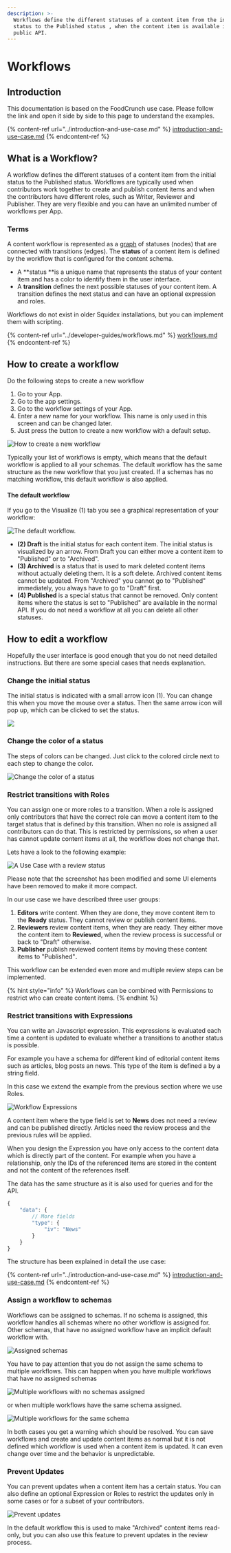 ```yaml
---
description: >-
  Workflows define the different statuses of a content item from the initial
  status to the Published status , when the content item is available in the
  public API.
---
```


# Workflows

## Introduction

This documentation is based on the FoodCrunch use case. Please follow the link and open it side by side to this page to understand the examples.

{% content-ref url="../introduction-and-use-case.md" %}
[introduction-and-use-case.md](../introduction-and-use-case.md)
{% endcontent-ref %}

## What is a Workflow?

A workflow defines the different statuses of a content item from the initial status to the Published status. Workflows are typically used when contributors work together to create and publish content items and when the contributors have different roles, such as Writer, Reviewer and Publisher. They are very flexible and you can have an unlimited number of workflows per App.

### Terms

A content workflow is represented as a [graph](https://en.wikipedia.org/wiki/Graph\_\(discrete\_mathematics\)) of statuses (nodes) that are connected with transitions (edges). The **status** of a content item is defined by the workflow that is configured for the content schema.

* A **status **is a unique name that represents the status of your content item and has a color to identify them in the user interface.
* A **transition** defines the next possible statuses of your content item. A transition defines the next status and can have an optional expression and roles.

Workflows do not exist in older Squidex installations, but you can implement them with scripting.

{% content-ref url="../developer-guides/workflows.md" %}
[workflows.md](../developer-guides/workflows.md)
{% endcontent-ref %}

## How to create a workflow

Do the following steps to create a new workflow

1. Go to your App.
2. Go to the app settings.
3. Go to the workflow settings of your App.
4. Enter a new name for your workflow. This name is only used in this screen and can be changed later.
5. Just press the button to create a new workflow with a default setup.

![How to create a new workflow](<../../.gitbook/assets/image (25).png>)

Typically your list of workflows is empty, which means that the default workflow is applied to all your schemas. The default workflow has the same structure as the new workflow that you just created. If a schemas has no matching workflow, this default workflow is also applied.

#### The default workflow

If you go to the Visualize (1) tab you see a graphical representation of your workflow:

![The default workflow.](<../../.gitbook/assets/image (28).png>)

* **(2)  Draft** is the initial status for each content item. The initial status is visualized by an arrow. From Draft you can either move a content item to "Published" or to "Archived".
* **(3) Archived** is a status that is used to mark deleted content items without actually deleting them. It is a soft delete. Archived content items cannot be updated. From "Archived" you cannot go to "Published" immediately, you always have to go to "Draft" first.
* **(4) Published** is a special status that cannot be removed. Only content items where the status is set to "Published" are available in the normal API. If you do not need a workflow at all you can delete all other statuses.

## How to edit a workflow

Hopefully the user interface is good enough that you do not need detailed instructions. But there are some special cases that needs explanation.

### Change the initial status

The initial status is indicated with a small arrow icon (1). You can change this when you move the mouse over a status. Then the same arrow icon will pop up, which can be clicked to set the status.

![](<../../.gitbook/assets/image (36).png>)

### Change the color of a status

The steps of colors can be changed. Just click to the colored circle next to each step to change the color.

![Change the color of a status](<../../.gitbook/assets/image (29).png>)

### Restrict transitions with Roles

You can assign one or more roles to a transition. When a role is assigned only contributors that have the correct role can move a content item to the target status that is defined by this transition. When no role is assigned all contributors can do that. This is restricted by permissions, so when a user has cannot update content items at all, the workflow does not change that.

Lets have a look to the following example:

![A Use Case with a review status](<../../.gitbook/assets/image (31).png>)

Please note that the screenshot has been modified and some UI elements have been removed to make it more compact.

In our use case we have described three user groups:

1. **Editors** write content. When they are done, they move content item to the **Ready** status. They cannot review or publish content items.
2. **Reviewers** review content items, when they are ready. They either move the content item to **Reviewed**, when the review process is successful or back to "Draft" otherwise.
3. **Publisher** publish reviewed content items by moving these content items to "Published"**.**

This workflow can be extended even more and multiple review steps can be implemented.

{% hint style="info" %}
Workflows can be combined with Permissions to restrict who can create content items.
{% endhint %}

### Restrict transitions with Expressions

You can write an Javascript expression. This expressions is evaluated each time a content is updated to evaluate whether a transitions to another status is possible.

For example you have a schema for different kind of editorial content items such as articles, blog posts an news. This type of the item is defined a by a string field.

In this case we extend the example from the previous section where we use Roles.

![Workflow Expressions](<../../.gitbook/assets/image (37).png>)

A content item where the type field is set to **News** does not need a review and can be published directly. Articles need the review process and the previous rules will be applied.

When you design the Expression you have only access to the content data which is directly part of the content. For example when you have a relationship, only the IDs of the referenced items are stored in the content and not the content of the references itself.

The data has the same structure as it is also used for queries and for the API.

```javascript
{
    "data": {
        // More fields
        "type": {
            "iv": "News"
        }
    }
}
```

The structure has been explained in detail the use case:

{% content-ref url="../introduction-and-use-case.md" %}
[introduction-and-use-case.md](../introduction-and-use-case.md)
{% endcontent-ref %}

### Assign a workflow to schemas

Workflows can be assigned to schemas. If no schema is assigned, this workflow handles all schemas where no other workflow is assigned for. Other schemas, that have no assigned workflow have an implicit default workflow with.

![Assigned schemas](<../../.gitbook/assets/image (32).png>)

You have to pay attention that you do not assign the same schema to multiple workflows. This can happen when you have multiple workflows that have no assigned schemas&#x20;

![Multiple workflows with no schemas assigned](<../../.gitbook/assets/image (33).png>)

or when multiple workflows have the same schema assigned.

![Multiple workflows for the same schema](<../../.gitbook/assets/image (35).png>)

In both cases you get a warning which should be resolved. You can save workflows and create and update content items as normal but it is not defined which workflow is used when a content item is updated. It can even change over time and the behavior is unpredictable.

### Prevent Updates

You can prevent updates when a content item has a certain status. You can also define an optional Expression or Roles to restrict the updates only in some cases or for a subset of your contributors.

![Prevent updates](<../../.gitbook/assets/image (38).png>)

In the default workflow this is used to make "Archived" content items read-only, but you can also use this feature to prevent updates in the review process.
